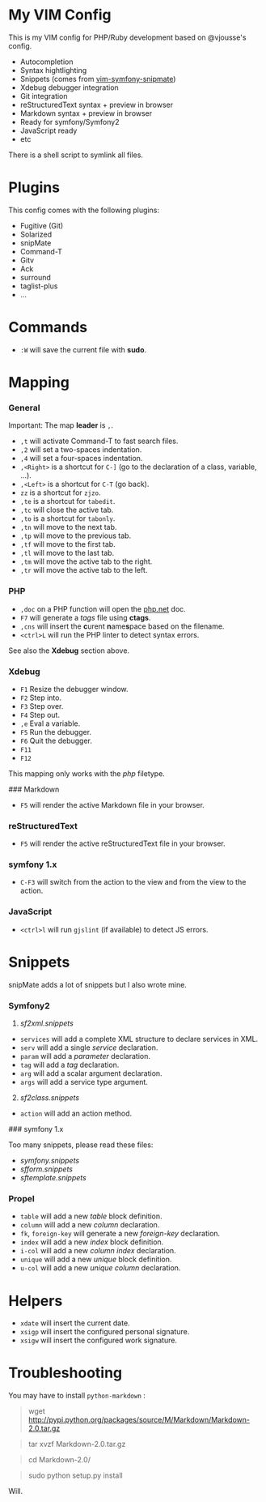 My VIM Config
=============

This is my VIM config for PHP/Ruby development based on @vjousse's config.

* Autocompletion
* Syntax hightlighting
* Snippets (comes from [vim-symfony-snipmate](https://github.com/themouette/vim-symfony-snipmate))
* Xdebug debugger integration
* Git integration
* reStructuredText syntax + preview in browser
* Markdown syntax + preview in browser
* Ready for symfony/Symfony2
* JavaScript ready
* etc

There is a shell script to symlink all files.


Plugins
=======

This config comes with the following plugins:

* Fugitive (Git)
* Solarized
* snipMate
* Command-T
* Gitv
* Ack
* surround
* taglist-plus
* ...


Commands
========

* `:W`      will save the current file with **sudo**.


Mapping
=======

### General

Important: The map **leader** is `,`.

* `,t`      will activate Command-T to fast search files.
* `,2`      will set a two-spaces indentation.
* `,4`      will set a four-spaces indentation.
* `,<Right>` is a shortcut for `C-]` (go to the declaration of a class, variable, ...).
* `,<Left>` is a shortcut for `C-T` (go back).
* `zz`      is a shortcut for `zjzo`.
* `,te`     is a shortcut for `tabedit`.
* `,tc`     will close the active tab.
* `,to`     is a shortcut for `tabonly`.
* `,tn`     will move to the next tab.
* `,tp`     will move to the previous tab.
* `,tf`     will move to the first tab.
* `,tl`     will move to the last tab.
* `,tm`     will move the active tab to the right.
* `,tr`     will move the active tab to the left.

### PHP

* `,doc`    on a PHP function will open the [php.net](http://fr.php.net) doc.
* `F7`      will generate a _tags_ file using **ctags**.
* `,cns`    will insert the **c**urent **n**ame**s**pace based on the filename.
* `<ctrl>L` will run the PHP linter to detect syntax errors.

See also the **Xdebug** section above.

### Xdebug

* `F1`      Resize the debugger window.
* `F2`      Step into.
* `F3`      Step over.
* `F4`      Step out.
* `,e`      Eval a variable.
* `F5`      Run the debugger.
* `F6`      Quit the debugger.
* `F11`
* `F12`

This mapping only works with the _php_ filetype.

### Markdown

* `F5`      will render the active Markdown file in your browser.

### reStructuredText

* `F5`      will render the active reStructuredText file in your browser.

### symfony 1.x

* `C-F3`    will switch from the action to the view and from the view to the action.

### JavaScript

* `<ctrl>l` will run `gjslint` (if available) to detect JS errors.

Snippets
========

snipMate adds a lot of snippets but I also wrote mine.

### Symfony2

1. _sf2xml.snippets_

* `services`    will add a complete XML structure to declare services in XML.
* `serv`        will add a single _service_ declaration.
* `param`       will add a _parameter_ declaration.
* `tag`         will add a _tag_ declaration.
* `arg`         will add a scalar argument declaration.
* `args`        will add a service type argument.

2. _sf2class.snippets_

* `action`      will add an action method.

### symfony 1.x

Too many snippets, please read these files:

* _symfony.snippets_
* _sfform.snippets_
* _sftemplate.snippets_

### Propel

* `table`       will add a new _table_ block definition.
* `column`      will add a new _column_ declaration.
* `fk`, `foreign-key`   will generate a new _foreign-key_ declaration.
* `index`       will add a new _index_ block definition.
* `i-col`       will add a new _column index_ declaration.
* `unique`      will add a new _unique_ block definition.
* `u-col`       will add a new _unique column_ declaration.


Helpers
=======

* `xdate`   will insert the current date.
* `xsigp`   will insert the configured personal signature.
* `xsigw`   will insert the configured work signature.


Troubleshooting
===============

You may have to install `python-markdown` :

  > wget http://pypi.python.org/packages/source/M/Markdown/Markdown-2.0.tar.gz

  > tar xvzf Markdown-2.0.tar.gz

  > cd Markdown-2.0/

  > sudo python setup.py install


Will.
